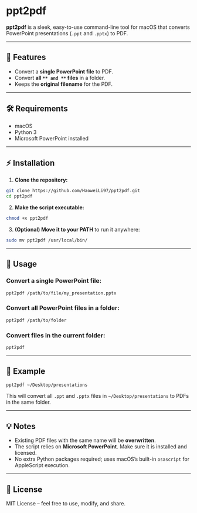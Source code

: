 # ppt2pdf

**ppt2pdf** is a sleek, easy-to-use command-line tool for macOS that converts PowerPoint presentations (`.ppt` and `.pptx`) to PDF.

---

## 🌟 Features

- Convert a **single PowerPoint file** to PDF.
- Convert **all **``** and **``** files** in a folder.
- Keeps the **original filename** for the PDF.

---

## 🛠 Requirements

- macOS
- Python 3
- Microsoft PowerPoint installed

---

## ⚡ Installation

1. **Clone the repository:**

```bash
git clone https://github.com/HaoweiLi97/ppt2pdf.git
cd ppt2pdf
```

2. **Make the script executable:**

```bash
chmod +x ppt2pdf
```

3. **(Optional) Move it to your PATH** to run it anywhere:

```bash
sudo mv ppt2pdf /usr/local/bin/
```

---

## 🚀 Usage

### Convert a single PowerPoint file:

```bash
ppt2pdf /path/to/file/my_presentation.pptx
```

### Convert all PowerPoint files in a folder:

```bash
ppt2pdf /path/to/folder
```

### Convert files in the current folder:

```bash
ppt2pdf
```

---

## 📂 Example

```bash
ppt2pdf ~/Desktop/presentations
```

This will convert all `.ppt` and `.pptx` files in `~/Desktop/presentations` to PDFs in the same folder.

---

## 💡 Notes

- Existing PDF files with the same name will be **overwritten**.
- The script relies on **Microsoft PowerPoint**. Make sure it is installed and licensed.
- No extra Python packages required; uses macOS’s built-in `osascript` for AppleScript execution.

---

## 📝 License

MIT License – feel free to use, modify, and share.

